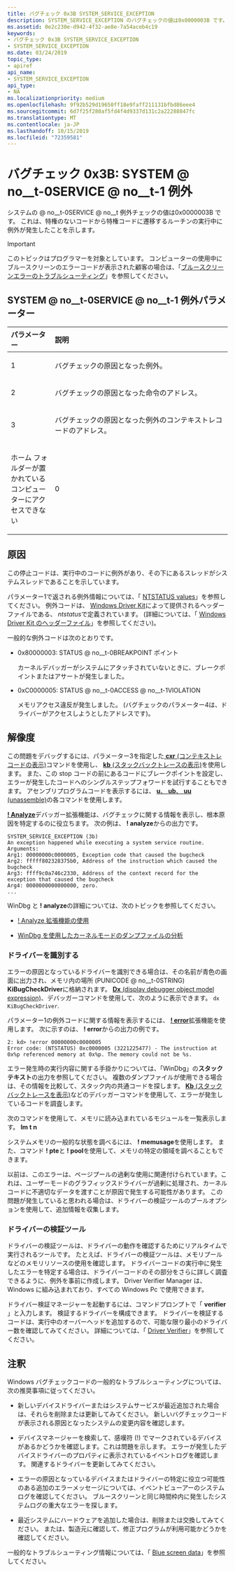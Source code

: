 ```yaml
---
title: バグチェック 0x3B SYSTEM_SERVICE_EXCEPTION
description: SYSTEM_SERVICE_EXCEPTION のバグチェックの値は0x0000003B です。 これは、特権のないコードから特権コードに遷移するルーチンの実行中に例外が発生したことを示します。
ms.assetid: 0e2c230e-d942-4f32-ae8e-7a54aceb4c19
keywords:
- バグチェック 0x3B SYSTEM_SERVICE_EXCEPTION
- SYSTEM_SERVICE_EXCEPTION
ms.date: 03/24/2019
topic_type:
- apiref
api_name:
- SYSTEM_SERVICE_EXCEPTION
api_type:
- NA
ms.localizationpriority: medium
ms.openlocfilehash: 9f92b529d19650ff18e9faff211131bfbd86eee4
ms.sourcegitcommit: 6d7f25f280af5fd4f4d9337d131c2a22288847fc
ms.translationtype: MT
ms.contentlocale: ja-JP
ms.lasthandoff: 10/15/2019
ms.locfileid: "72359581"
---
```

# <a name="bug-check-0x3b-system_service_exception"></a>バグチェック 0x3B: SYSTEM @ no__t-0SERVICE @ no__t-1 例外

システムの @ no__t-0SERVICE @ no__t 例外チェックの値は0x0000003B です。 これは、特権のないコードから特権コードに遷移するルーチンの実行中に例外が発生したことを示します。

> [!IMPORTANT]
> このトピックはプログラマーを対象としています。 コンピューターの使用中にブルースクリーンのエラーコードが表示された顧客の場合は、「[ブルースクリーンエラーのトラブルシューティング](https://www.windows.com/stopcode)」を参照してください。


## <a name="system_service_exception-parameters"></a>SYSTEM @ no__t-0SERVICE @ no__t-1 例外パラメーター

<table>
<colgroup>
<col width="20%" />
<col width="80%" />
</colgroup>
<thead>
<tr class="header">
<th align="left">パラメーター</th>
<th align="left">説明</th>
</tr>
</thead>
<tbody>
<tr class="odd">
<td align="left"><p>1</p></td>
<td align="left"><p>バグチェックの原因となった例外。 </p></td>
</tr>
<tr class="even">
<td align="left"><p>2</p></td>
<td align="left"><p>バグチェックの原因となった命令のアドレス。</p></td>
</tr>
<tr class="odd">
<td align="left"><p>3</p></td>
<td align="left"><p>バグチェックの原因となった例外のコンテキストレコードのアドレス。</p></td>
</tr>
<tr class="even">
<td align="left"><p>ホーム フォルダーが置かれているコンピューターにアクセスできない</p></td>
<td align="left"><p>0</p></td>
</tr>
</tbody>
</table>


<a name="cause"></a>原因
-----

この停止コードは、実行中のコードに例外があり、その下にあるスレッドがシステムスレッドであることを示しています。

パラメーター1で返される例外情報については、「 [NTSTATUS values](https://docs.microsoft.com/openspecs/windows_protocols/ms-erref/596a1078-e883-4972-9bbc-49e60bebca55)」を参照してください。 例外コードは、 [Windows Driver Kit](https://docs.microsoft.com/windows-hardware/drivers/)によって提供されるヘッダーファイルである、 *ntstatus*で定義されています。 (詳細については、「 [Windows Driver Kit のヘッダーファイル](../gettingstarted/header-files-in-the-windows-driver-kit.md)」を参照してください)。 

一般的な例外コードは次のとおりです。

- 0x80000003: STATUS @ no__t-0BREAKPOINT ポイント

    カーネルデバッガーがシステムにアタッチされていないときに、ブレークポイントまたはアサートが発生しました。

- 0xC0000005: STATUS @ no__t-0ACCESS @ no__t-1VIOLATION

    メモリアクセス違反が発生しました。 (バグチェックのパラメーター4は、ドライバーがアクセスしようとしたアドレスです)。

<a name="resolution"></a>解像度
----------

この問題をデバッグするには、パラメーター3を指定した[ **cxr** (コンテキストレコードの表示)](-cxr--display-context-record-.md)コマンドを使用し、 [ **kb** (スタックバックトレースの表示)](k--kb--kc--kd--kp--kp--kv--display-stack-backtrace-.md)を使用します。 また、この stop コードの前にあるコードにブレークポイントを設定し、エラーが発生したコードへのシングルステップフォワードを試行することもできます。 アセンブリプログラムコードを表示するには、 [ **u**、 **ub**、 **uu** (unassemble)](u--unassemble-.md)の各コマンドを使用します。


[ **! Analyze**](-analyze.md)デバッガー拡張機能は、バグチェックに関する情報を表示し、根本原因を特定するのに役立ちます。 次の例は、 **! analyze**からの出力です。

```dbgcmd
SYSTEM_SERVICE_EXCEPTION (3b)
An exception happened while executing a system service routine.
Arguments:
Arg1: 00000000c0000005, Exception code that caused the bugcheck
Arg2: fffff802328375b0, Address of the instruction which caused the bugcheck
Arg3: ffff9c0a746c2330, Address of the context record for the exception that caused the bugcheck
Arg4: 0000000000000000, zero.
...
```

WinDbg と **! analyze**の詳細については、次のトピックを参照してください。

 - [! Analyze 拡張機能の使用](using-the--analyze-extension.md) 

 - [WinDbg を使用したカーネルモードのダンプファイルの分析](analyzing-a-kernel-mode-dump-file-with-windbg.md)

### <a name="identify-the-driver"></a>ドライバーを識別する

エラーの原因となっているドライバーを識別できる場合は、その名前が青色の画面に出力され、メモリ内の場所 (PUNICODE @ no__t-0STRING) **KiBugCheckDriver**に格納されます。 [ **Dx** (display debugger object model expression)](https://docs.microsoft.com/windows-hardware/drivers/debugger/dx--display-visualizer-variables-)、デバッガーコマンドを使用して、次のように表示できます。 `dx KiBugCheckDriver`.

パラメーター1の例外コードに関する情報を表示するには、 [ **! error**](-error.md)拡張機能を使用します。 次に示すのは、 **! error**からの出力の例です。

```dbgcmd
2: kd> !error 00000000c0000005
Error code: (NTSTATUS) 0xc0000005 (3221225477) - The instruction at 0x%p referenced memory at 0x%p. The memory could not be %s.
```

エラー発生時の実行内容に関する手掛かりについては、「WinDbg」の**スタックテキスト**の出力を参照してください。 複数のダンプファイルが使用できる場合は、その情報を比較して、スタック内の共通コードを探します。 [ **Kb** (スタックバックトレースを表示)](k--kb--kc--kd--kp--kp--kv--display-stack-backtrace-.md)などのデバッガーコマンドを使用して、エラーが発生しているコードを調査します。

次のコマンドを使用して、メモリに読み込まれているモジュールを一覧表示します。 **lm t n**

システムメモリの一般的な状態を調べるには、 **! memusage**を使用します。 また、コマンド **! pte**と **! pool**を使用して、メモリの特定の領域を調べることもできます。 

以前は、このエラーは、ページプールの過剰な使用に関連付けられています。これは、ユーザーモードのグラフィックスドライバーが過剰に処理され、カーネルコードに不適切なデータを渡すことが原因で発生する可能性があります。 この問題が発生していると思われる場合は、ドライバーの検証ツールのプールオプションを使用して、追加情報を収集します。

### <a name="driver-verifier"></a>ドライバーの検証ツール

ドライバーの検証ツールは、ドライバーの動作を確認するためにリアルタイムで実行されるツールです。 たとえば、ドライバーの検証ツールは、メモリプールなどのメモリリソースの使用を確認します。 ドライバーコードの実行中に発生したエラーを特定する場合は、ドライバーコードのその部分をさらに詳しく調査できるように、例外を事前に作成します。 Driver Verifier Manager は、Windows に組み込まれており、すべての Windows Pc で使用できます。 

ドライバー検証マネージャーを起動するには、コマンドプロンプトで「 **verifier** 」と入力します。 検証するドライバーを構成できます。 ドライバーを検証するコードは、実行中のオーバーヘッドを追加するので、可能な限り最小のドライバー数を確認してみてください。 詳細については、「 [Driver Verifier](https://docs.microsoft.com/windows-hardware/drivers/devtest/driver-verifier)」を参照してください。


<a name="remarks"></a>注釈
-------

Windows バグチェックコードの一般的なトラブルシューティングについては、次の推奨事項に従ってください。

-   新しいデバイスドライバーまたはシステムサービスが最近追加された場合は、それらを削除または更新してみてください。 新しいバグチェックコードが表示される原因となったシステムの変更内容を確認します。

-   デバイスマネージャーを検索して、感嘆符 (!) でマークされているデバイスがあるかどうかを確認します。これは問題を示します。 エラーが発生したデバイスドライバーのプロパティに表示されているイベントログを確認します。 関連するドライバーを更新してみてください。

-   エラーの原因となっているデバイスまたはドライバーの特定に役立つ可能性のある追加のエラーメッセージについては、イベントビューアーのシステムログを確認してください。 ブルースクリーンと同じ時間枠内に発生したシステムログの重大なエラーを探します。

-   最近システムにハードウェアを追加した場合は、削除または交換してみてください。 または、製造元に確認して、修正プログラムが利用可能かどうかを確認してください。

一般的なトラブルシューティング情報については、「 [Blue screen data](blue-screen-data.md)」を参照してください。
